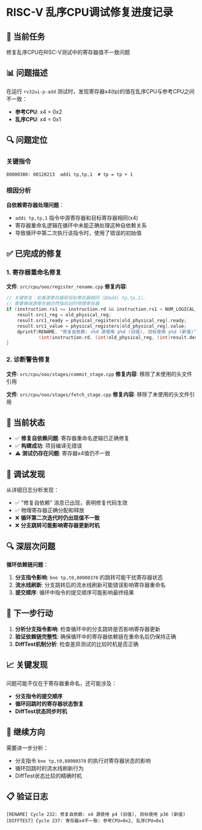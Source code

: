 # RISC-V 乱序CPU调试修复进度记录

## 🎯 当前任务
修复乱序CPU在RISC-V测试中的寄存器值不一致问题

## 📊 问题描述
在运行 `rv32ui-p-add` 测试时，发现寄存器x4(tp)的值在乱序CPU与参考CPU之间不一致：
- **参考CPU**: x4 = 0x2
- **乱序CPU**: x4 = 0x1

## 🔍 问题定位
### 关键指令
```assembly
80000380: 00120213  addi tp,tp,1  # tp = tp + 1
```

### 根因分析
**自依赖寄存器处理问题**：
- `addi tp,tp,1` 指令中源寄存器和目标寄存器相同(x4)
- 寄存器重命名逻辑在循环中未能正确处理这种自依赖关系
- 导致循环中第二次执行该指令时，使用了错误的初始值

## ✅ 已完成的修复

### 1. 寄存器重命名修复
**文件**: `src/cpu/ooo/register_rename.cpp`
**修复内容**:
```cpp
// 关键修复：如果源寄存器和目标寄存器相同（如addi tp,tp,1），
// 需要确保源寄存器仍然指向旧的物理寄存器
if (instruction.rs1 == instruction.rd && instruction.rs1 < NUM_LOGICAL_REGS) {
    result.src1_reg = old_physical_reg;
    result.src1_ready = physical_registers[old_physical_reg].ready;
    result.src1_value = physical_registers[old_physical_reg].value;
    dprintf(RENAME, "修复自依赖: x%d 源使用 p%d (旧值), 目标使用 p%d (新值)", 
            (int)instruction.rd, (int)old_physical_reg, (int)result.dest_reg);
}
```

### 2. 诊断警告修复
**文件**: `src/cpu/ooo/stages/commit_stage.cpp`
**修复内容**: 移除了未使用的头文件引用

**文件**: `src/cpu/ooo/stages/fetch_stage.cpp`
**修复内容**: 移除了未使用的头文件引用

## 🔧 当前状态
- ✅ **修复自依赖问题**: 寄存器重命名逻辑已正确修复
- ✅ **构建成功**: 项目编译无错误
- ⚠️ **测试仍存在问题**: 寄存器x4值仍不一致

## 🎯 调试发现
从详细日志分析发现：
- ✅ "修复自依赖" 消息已出现，表明修复代码生效
- ✅ 物理寄存器正确分配和释放
- ❌ **循环第二次迭代时仍出现值不一致**
- ❌ **分支跳转可能影响寄存器更新时机**

## 🔍 深层次问题
**循环依赖链问题**：
1. **分支指令影响**: `bne tp,t0,80000370` 的跳转可能干扰寄存器状态
2. **流水线刷新**: 分支跳转后的流水线刷新可能错误影响寄存器重命名
3. **提交顺序**: 循环中指令的提交顺序可能影响最终结果

## 🎯 下一步行动
1. **分析分支指令影响**: 检查循环中的分支跳转是否影响寄存器更新
2. **验证依赖链完整性**: 确保循环中的寄存器依赖链在重命名后仍保持正确
3. **DiffTest机制分析**: 检查差异测试的比较时机是否正确

## 📈 关键发现
问题可能不仅在于寄存器重命名，还可能涉及：
- **分支指令的提交顺序**
- **循环回跳时的寄存器状态恢复**
- **DiffTest状态同步时机**

## 🚀 继续方向
需要进一步分析：
- 分支指令 `bne tp,t0,80000370` 的执行对寄存器状态的影响
- 循环回跳时的流水线刷新行为
- DiffTest状态比较的精确时机

## 📋 验证日志
```
[RENAME] Cycle 232: 修复自依赖: x4 源使用 p4 (旧值), 目标使用 p36 (新值)
[DIFFTEST] Cycle 237: 寄存器x4不一致: 参考CPU=0x2, 乱序CPU=0x1
```